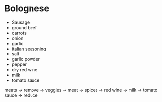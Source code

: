 # Bolognese

- Sausage
- ground beef
- carrots
- onion
- garlic
- italian seasoning
- salt
- garlic powder
- pepper
- dry red wine
- milk
- tomato sauce

meats -> remove -> veggies -> meat -> spices -> red wine -> milk -> tomato sauce -> reduce
